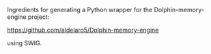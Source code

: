 Ingredients for generating a Python wrapper for the Dolphin-memory-engine project: 

https://github.com/aldelaro5/Dolphin-memory-engine

using SWIG.
